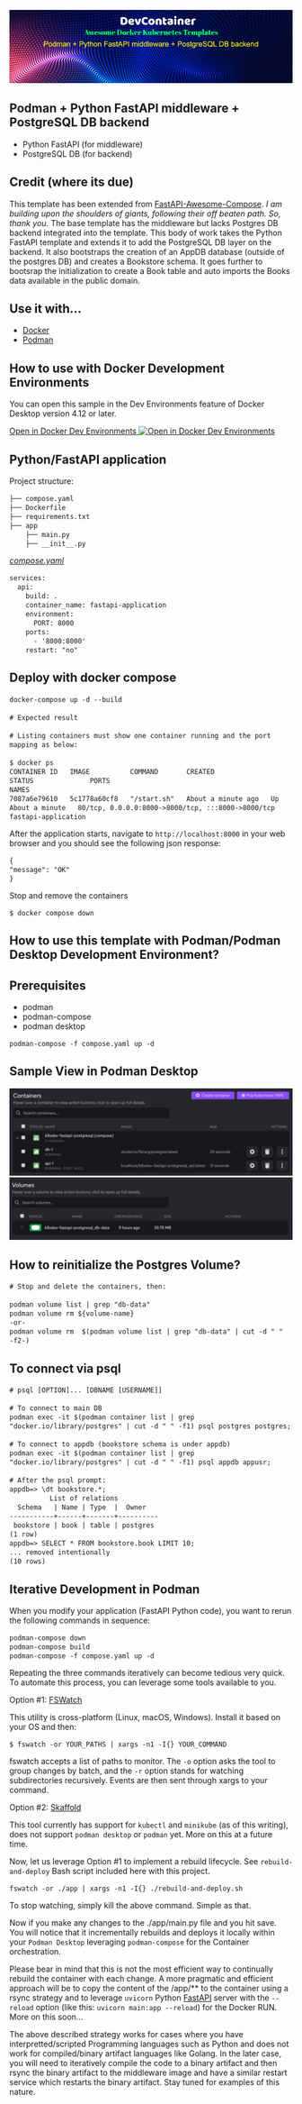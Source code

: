 ![DevContainer Podman Python FastAPI Postgres Aewesome Template](docs/images/podman_python_fastapi_postgres_template.png)

## Podman + Python FastAPI middleware + PostgreSQL DB backend

- Python FastAPI (for middleware)
- PostgreSQL DB (for backend)

## Credit (where its due)

This template has been extended from [FastAPI-Awesome-Compose](https://github.com/docker/awesome-compose/tree/master/fastapi). _I am building upon the shoulders of giants, following their off beaten path. So, thank you._ The base template has the middleware but lacks Postgres DB backend integrated into the template. This body of work takes the Python FastAPI template and extends it to add the PostgreSQL DB layer on the backend. It also bootstraps the creation of an AppDB database (outside of the postgres DB) and creates a Bookstore schema. It goes further to bootsrap the initialization to create a Book table and auto imports the Books data available in the public domain.

## Use it with...

- [Docker](#how-to-use-with-docker-development-environments)
- [Podman](#how-to-use-this-template-with-podmanpodman-desktop-development-environment)

<a name="docker"></a>

## How to use with Docker Development Environments

You can open this sample in the Dev Environments feature of Docker Desktop version 4.12 or later.

[Open in Docker Dev Environments <img src="../open_in_new.svg" alt="Open in Docker Dev Environments" align="top"/>](https://open.docker.com/dashboard/dev-envs?url=https://github.com/docker/awesome-compose/tree/master/fastapi)

## Python/FastAPI application

Project structure:

```
├── compose.yaml
├── Dockerfile
├── requirements.txt
├── app
    ├── main.py
    ├── __init__.py

```

[_compose.yaml_](compose.yaml)

```
services:
  api:
    build: .
    container_name: fastapi-application
    environment:
      PORT: 8000
    ports:
      - '8000:8000'
    restart: "no"

```

## Deploy with docker compose

```shell
docker-compose up -d --build

# Expected result

# Listing containers must show one container running and the port mapping as below:

$ docker ps
CONTAINER ID   IMAGE          COMMAND       CREATED              STATUS              PORTS                                               NAMES
7087a6e79610   5c1778a60cf8   "/start.sh"   About a minute ago   Up About a minute   80/tcp, 0.0.0.0:8000->8000/tcp, :::8000->8000/tcp   fastapi-application
```

After the application starts, navigate to `http://localhost:8000` in your web browser and you should see the following json response:

```
{
"message": "OK"
}
```

Stop and remove the containers

```
$ docker compose down
```

<a name="podman"></a>

## How to use this template with Podman/Podman Desktop Development Environment?

## Prerequisites

- podman
- podman-compose
- podman desktop

```
podman-compose -f compose.yaml up -d
```

## Sample View in Podman Desktop

![Container View](docs/images/podman-container-view.jpg)
![Volume View](docs/images/podman-volume-view.jpg)

## How to reinitialize the Postgres Volume?

```
# Stop and delete the containers, then:

podman volume list | grep "db-data"
podman volume rm ${volume-name}
-or-
podman volume rm  $(podman volume list | grep "db-data" | cut -d " "  -f2-)
```

## To connect via psql

```
# psql [OPTION]... [DBNAME [USERNAME]]

# To connect to main DB
podman exec -it $(podman container list | grep "docker.io/library/postgres" | cut -d " " -f1) psql postgres postgres;

# To connect to appdb (bookstore schema is under appdb)
podman exec -it $(podman container list | grep "docker.io/library/postgres" | cut -d " " -f1) psql appdb appusr;

# After the psql prompt:
appdb=> \dt bookstore.*;
          List of relations
  Schema   | Name | Type  |  Owner
-----------+------+-------+----------
 bookstore | book | table | postgres
(1 row)
appdb=> SELECT * FROM bookstore.book LIMIT 10;
... removed intentionally
(10 rows)
```

## Iterative Development in Podman

When you modify your application (FastAPI Python code), you want to rerun the following commands in sequence:

```
podman-compose down
podman-compose build
podman-compose -f compose.yaml up -d
```

Repeating the three commands iteratively can become tedious very quick. To automate this process, you can leverage some tools available to you.

Option #1: [FSWatch](https://github.com/emcrisostomo/fswatch)

This utility is cross-platform (Linux, macOS, Windows). Install it based on your OS and then:

```
$ fswatch -or YOUR_PATHS | xargs -n1 -I{} YOUR_COMMAND
```

fswatch accepts a list of paths to monitor. The `-o` option asks the tool to group changes by batch, and the `-r` option stands for watching subdirectories recursively. Events are then sent through xargs to your command.

Option #2: [Skaffold](https://skaffold.dev)

This tool currently has support for `kubectl` and `minikube` (as of this writing), does not support `podman desktop` or `podman` yet. More on this at a future time.

Now, let us leverage Option #1 to implement a rebuild lifecycle. See `rebuild-and-deploy` Bash script included here with this project.

```
fswatch -or ./app | xargs -n1 -I{} ./rebuild-and-deploy.sh
```

To stop watching, simply kill the above command. Simple as that.

Now if you make any changes to the ./app/main.py file and you hit save. You will notice that it incrementally rebuilds and deploys it locally within your `Podman Desktop` leveraging `podman-compose` for the Container orchestration.

Please bear in mind that this is not the most efficient way to continually rebuild the container with each change. A more pragmatic and efficient approach will be to copy the content of the /app/\*\* to the container using a rsync strategy and to leverage `uvicorn` Python [FastAPI](https://fastapi.tiangolo.com/) server with the `--reload` option (like this: `uvicorn main:app --reload`) for the Docker RUN. More on this soon...

The above described strategy works for cases where you have interpretted/scripted Programming languages such as Python and does not work for compiled/binary artifact languages like Golang. In the later case, you will need to iteratively compile the code to a binary artifact and then rsync the binary artifact to the middleware image and have a similar restart service which restarts the binary artifact. Stay tuned for examples of this nature.
